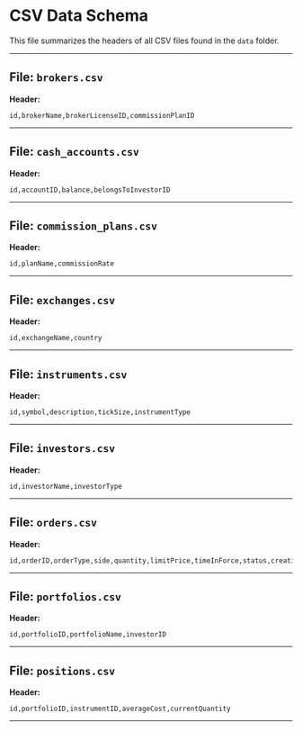 # CSV Data Schema

This file summarizes the headers of all CSV files found in the `data` folder.

---

## File: `brokers.csv`
**Header:**
```csv
id,brokerName,brokerLicenseID,commissionPlanID
```
---

## File: `cash_accounts.csv`
**Header:**
```csv
id,accountID,balance,belongsToInvestorID
```
---

## File: `commission_plans.csv`
**Header:**
```csv
id,planName,commissionRate
```
---

## File: `exchanges.csv`
**Header:**
```csv
id,exchangeName,country
```
---

## File: `instruments.csv`
**Header:**
```csv
id,symbol,description,tickSize,instrumentType
```
---

## File: `investors.csv`
**Header:**
```csv
id,investorName,investorType
```
---

## File: `orders.csv`
**Header:**
```csv
id,orderID,orderType,side,quantity,limitPrice,timeInForce,status,creationDateTime,investorID,brokerID,exchangeID,instrumentID
```
---

## File: `portfolios.csv`
**Header:**
```csv
id,portfolioID,portfolioName,investorID
```
---

## File: `positions.csv`
**Header:**
```csv
id,portfolioID,instrumentID,averageCost,currentQuantity
```
---

